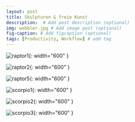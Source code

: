 ```yaml
---
layout: post
title: Skulpturen & freie Kunst
description:  # Add post description (optional)
img: wobbler.jpg # Add image post (optional)
fig-caption: # Add figcaption (optional)
tags: [Productivity, Workflow] # add tag
---
```



![raptor1]({{site.baseurl}}/assets/img/raptor1.jpg){: width="600" }

![raptor2]({{site.baseurl}}/assets/img/raptor1.jpg){: width="600" }

![raptor5]({{site.baseurl}}/assets/img/raptor1.jpg){: width="600" }

![scorpio1]({{site.baseurl}}/assets/img/scorpio1.jpg){: width="600" }

![scorpio2]({{site.baseurl}}/assets/img/scorpio2.jpg){: width="600" }

![scorpio3]({{site.baseurl}}/assets/img/scorpio3.jpg){: width="600" }